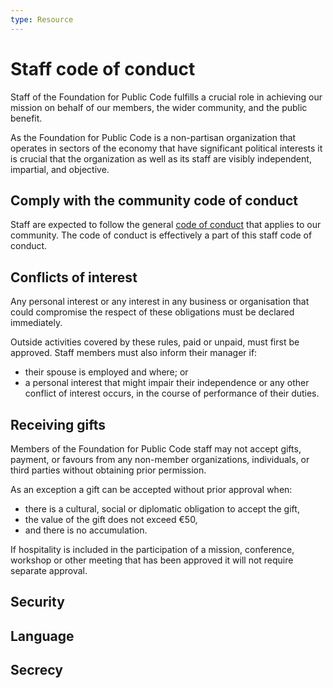 ```yaml
---
type: Resource
---
```


# Staff code of conduct

Staff of the Foundation for Public Code fulfills a crucial role in achieving our mission on behalf of our members, the wider community, and the public benefit.

As the Foundation for Public Code is a non-partisan organization that operates in sectors of the economy that have significant political interests it is crucial that the organization as well as its staff are visibly independent, impartial, and objective.

## Comply with the community code of conduct

Staff are expected to follow the general [code of conduct](../../CODE_OF_CONDUCT.md) that applies to our community. The code of conduct is effectively a part of this staff code of conduct.

## Conflicts of interest

Any personal interest or any interest in any business or organisation that could compromise the respect of these obligations must be declared immediately.

Outside activities covered by these rules, paid or unpaid, must first be approved. Staff members must also inform their manager if:

* their spouse is employed and where; or
* a personal interest that might impair their independence or any other conflict of interest occurs, in the course of performance of their duties.

## Receiving gifts

Members of the Foundation for Public Code staff may not accept gifts, payment, or favours from any non-member organizations, individuals, or third parties without obtaining prior permission.

As an exception a gift can be accepted without prior approval when:

* there is a cultural, social or diplomatic obligation to accept the gift,
* the value of the gift does not exceed €50,
* and there is no accumulation.

If hospitality is included in the participation of a mission, conference, workshop or other meeting that has been approved it will not require separate approval.

## Security

## Language

## Secrecy
